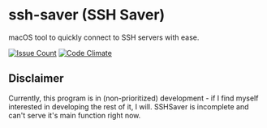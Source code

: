 # ssh-saver (SSH Saver)
macOS tool to quickly connect to SSH servers with ease.

[![Issue Count](https://codeclimate.com/github/GeekBrony/ssh-saver/badges/issue_count.svg)](https://codeclimate.com/github/GeekBrony/ssh-saver)
[![Code Climate](https://codeclimate.com/github/GeekBrony/ssh-saver/badges/gpa.svg)](https://codeclimate.com/github/GeekBrony/ssh-saver)

## Disclaimer
Currently, this program is in (non-prioritized) development - if I find myself interested in developing the rest of it, I will.
SSHSaver is incomplete and can't serve it's main function right now.
